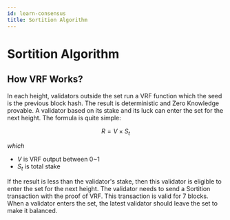 ```yaml
---
id: learn-consensus
title: Sortition Algorithm
---
```


# Sortition Algorithm

## How VRF Works?

In each height, validators outside the set run a VRF function which the seed is the previous block 
hash. The result is deterministic and Zero Knowledge provable. A validator based on its stake and 
its luck can enter the set for the next height. The formula is quite simple:

$$
R = V {\times} S_t
$$

_which_

- $V$ is VRF output between 0~1
- $S_t$ is total stake

If the result is less than the validator's stake, then this validator is eligible to enter the 
set for the next height. The validator needs to send a Sortition transaction with the proof of VRF. 
This transaction is valid for 7 blocks. When a validator enters the set, the latest validator should 
leave the set to make it balanced.
